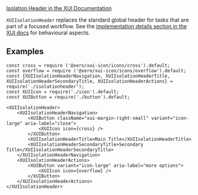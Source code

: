 <div class="xui-margin-vertical">
	<a href="../section-compounds-navigation-isolation-header.html" isDocLink>Isolation Header in the XUI Documentation</a>
</div>

`XUIIsolationHeader` replaces the standard global header for tasks that are part of a focused workflow.
See the [implementation details section in the XUI docs](../section-compounds-navigation-isolation-header.html#compounds-navigation-isolation-header-4-1)
for behavioural aspects.

## Examples

```
const cross = require ('@xero/xui-icon/icons/cross').default;
const overflow = require ('@xero/xui-icon/icons/overflow').default;
const {XUIIsolationHeaderNavigation, XUIIsolationHeaderTitle, XUIIsolationHeaderSecondaryTitle, XUIIsolationHeaderActions} = require('./isolationheader');
const XUIIcon = require('./icon').default;
const XUIButton = require('./button').default;

<XUIIsolationHeader>
	<XUIIsolationHeaderNavigation>
		<XUIButton className="xui-margin-right-small" variant="icon-large" aria-label="close">
			<XUIIcon icon={cross} />
		</XUIButton>
		<XUIIsolationHeaderTitle>Main Title</XUIIsolationHeaderTitle>
		<XUIIsolationHeaderSecondaryTitle>Secondary Title</XUIIsolationHeaderSecondaryTitle>
	</XUIIsolationHeaderNavigation>
	<XUIIsolationHeaderActions>
		<XUIButton variant="icon-large" aria-label="more options">
			<XUIIcon icon={overflow} />
		</XUIButton>
	</XUIIsolationHeaderActions>
</XUIIsolationHeader>
```
